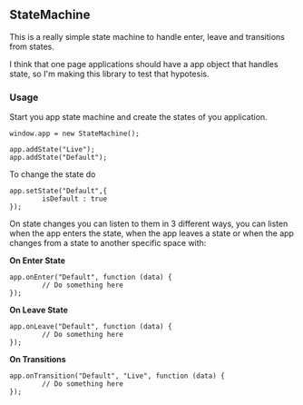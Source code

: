 ## StateMachine

This is a really simple state machine to handle enter, leave and transitions from states.

I think that one page applications should have a app object that handles state, so I'm making this library to test that hypotesis.

### Usage

Start you app state machine and create the states of you application.

    window.app = new StateMachine();

    app.addState("Live");
    app.addState("Default");

To change the state do

    app.setState("Default",{
            isDefault : true
    });

On state changes you can listen to them in 3 different ways, you can listen when the app enters the state, when the app leaves a state or when the app changes from a state to another specific space with:

__On Enter State__

    app.onEnter("Default", function (data) {
            // Do something here
    });

__On Leave State__

    app.onLeave("Default", function (data) {
            // Do something here
    });

__On Transitions__

    app.onTransition("Default", "Live", function (data) {
            // Do something here
    });
